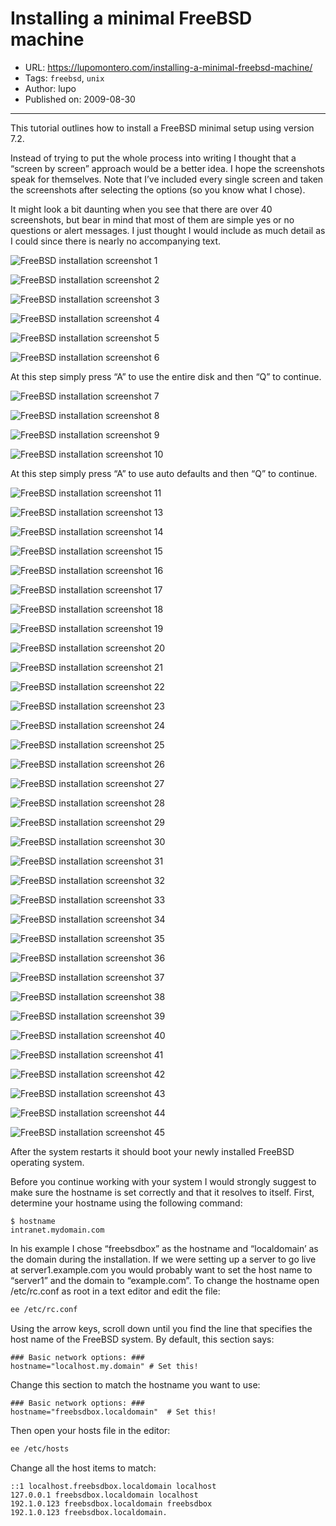# Installing a minimal FreeBSD machine

* URL: https://lupomontero.com/installing-a-minimal-freebsd-machine/
* Tags: `freebsd`, `unix`
* Author: lupo
* Published on: 2009-08-30

***

This tutorial outlines how to install a FreeBSD minimal setup using version 7.2.

Instead of trying to put the whole process into writing I thought that a “screen
by screen” approach would be a better idea. I hope the screenshots speak for
themselves. Note that I’ve included every single screen and taken the
screenshots after selecting the options (so you know what I chose).

It might look a bit daunting when you see that there are over 40 screenshots,
but bear in mind that most of them are simple yes or no questions or alert
messages. I just thought I would include as much detail as I could since there
is nearly no accompanying text.

![FreeBSD installation screenshot 1](https://user-images.githubusercontent.com/110297/38501618-15ed7782-3bd3-11e8-9d55-41e197803017.png)

![FreeBSD installation screenshot 2](https://user-images.githubusercontent.com/110297/38501619-160f5d34-3bd3-11e8-9295-9e464d3d108b.png)

![FreeBSD installation screenshot 3](https://user-images.githubusercontent.com/110297/38501620-1630d720-3bd3-11e8-840d-b0bd5e0efc49.png)

![FreeBSD installation screenshot 4](https://user-images.githubusercontent.com/110297/38501621-1652bdae-3bd3-11e8-8aad-de6b4ddd7b07.png)

![FreeBSD installation screenshot 5](https://user-images.githubusercontent.com/110297/38501624-1672edb8-3bd3-11e8-8003-8fd9f8551efd.png)

![FreeBSD installation screenshot 6](https://user-images.githubusercontent.com/110297/38501625-1692e1a4-3bd3-11e8-90e0-0673d7a2555e.png)

At this step simply press “A” to use the entire disk and then “Q” to continue.

![FreeBSD installation screenshot 7](https://user-images.githubusercontent.com/110297/38501626-16b7faf2-3bd3-11e8-83c0-1f896f57632f.png)

![FreeBSD installation screenshot 8](https://user-images.githubusercontent.com/110297/38501627-16debdb8-3bd3-11e8-8730-5ec95f40d005.png)

![FreeBSD installation screenshot 9](https://user-images.githubusercontent.com/110297/38501628-17014496-3bd3-11e8-8529-d6fe28ca4218.png)

![FreeBSD installation screenshot 10](https://user-images.githubusercontent.com/110297/38501629-17254da0-3bd3-11e8-895d-4c6ebbde9cf2.png)

At this step simply press “A” to use auto defaults and then “Q” to continue.

![FreeBSD installation screenshot 11](https://user-images.githubusercontent.com/110297/38501630-174e03a8-3bd3-11e8-9c92-e769ce8e0952.png)

![FreeBSD installation screenshot 13](https://user-images.githubusercontent.com/110297/38501631-1770e878-3bd3-11e8-8f8e-f684c92f0fb5.png)

![FreeBSD installation screenshot 14](https://user-images.githubusercontent.com/110297/38501632-17971458-3bd3-11e8-828d-2ed5625a8737.png)

![FreeBSD installation screenshot 15](https://user-images.githubusercontent.com/110297/38501633-17bb6aa6-3bd3-11e8-80bc-d0e3468adcbb.png)

![FreeBSD installation screenshot 16](https://user-images.githubusercontent.com/110297/38501634-17dedef0-3bd3-11e8-8d31-f238bb7421fd.png)

![FreeBSD installation screenshot 17](https://user-images.githubusercontent.com/110297/38501635-180be12a-3bd3-11e8-93aa-9e41636c34f9.png)

![FreeBSD installation screenshot 18](https://user-images.githubusercontent.com/110297/38501636-182ef782-3bd3-11e8-9da0-d62fcbe1d89e.png)

![FreeBSD installation screenshot 19](https://user-images.githubusercontent.com/110297/38501637-18517e88-3bd3-11e8-913f-61559d77bfda.png)

![FreeBSD installation screenshot 20](https://user-images.githubusercontent.com/110297/38501638-188215ac-3bd3-11e8-9e93-34d8effd3d22.png)

![FreeBSD installation screenshot 21](https://user-images.githubusercontent.com/110297/38501639-18a4aa22-3bd3-11e8-8635-8d5ee36a36f2.png)

![FreeBSD installation screenshot 22](https://user-images.githubusercontent.com/110297/38501640-18be450e-3bd3-11e8-9c83-d538041af3eb.png)

![FreeBSD installation screenshot 23](https://user-images.githubusercontent.com/110297/38501641-18e8f402-3bd3-11e8-97ad-d6a761817d77.png)

![FreeBSD installation screenshot 24](https://user-images.githubusercontent.com/110297/38501642-19054512-3bd3-11e8-9a71-026ceff01d0e.png)

![FreeBSD installation screenshot 25](https://user-images.githubusercontent.com/110297/38501643-192bd678-3bd3-11e8-8148-f2177c7d8df6.png)

![FreeBSD installation screenshot 26](https://user-images.githubusercontent.com/110297/38501644-194f649e-3bd3-11e8-8848-c96a55db13af.png)

![FreeBSD installation screenshot 27](https://user-images.githubusercontent.com/110297/38501645-19734c38-3bd3-11e8-9039-3cd57ca6be15.png)

![FreeBSD installation screenshot 28](https://user-images.githubusercontent.com/110297/38501646-19974674-3bd3-11e8-9c2c-43309762fa06.png)

![FreeBSD installation screenshot 29](https://user-images.githubusercontent.com/110297/38501647-19ba8fd0-3bd3-11e8-9793-2aad5d2b3f5d.png)

![FreeBSD installation screenshot 30](https://user-images.githubusercontent.com/110297/38501649-19e1ad72-3bd3-11e8-90a7-924769ab3bcf.png)

![FreeBSD installation screenshot 31](https://user-images.githubusercontent.com/110297/38501650-1a0aa948-3bd3-11e8-8a9d-1a22a23ae30e.png)

![FreeBSD installation screenshot 32](https://user-images.githubusercontent.com/110297/38501651-1a2f7f16-3bd3-11e8-995c-6259fac3a19b.png)

![FreeBSD installation screenshot 33](https://user-images.githubusercontent.com/110297/38501652-1a6138ee-3bd3-11e8-9e7f-c726d8be9db7.png)

![FreeBSD installation screenshot 34](https://user-images.githubusercontent.com/110297/38501653-1a8a7312-3bd3-11e8-85e6-31c56dfbc929.png)

![FreeBSD installation screenshot 35](https://user-images.githubusercontent.com/110297/38501654-1ab17c6e-3bd3-11e8-89da-803aa900d9bc.png)

![FreeBSD installation screenshot 36](https://user-images.githubusercontent.com/110297/38501655-1ad5fdfa-3bd3-11e8-9490-5577fef134a9.png)

![FreeBSD installation screenshot 37](https://user-images.githubusercontent.com/110297/38501656-1afa4c32-3bd3-11e8-9295-f121d1c5177e.png)

![FreeBSD installation screenshot 38](https://user-images.githubusercontent.com/110297/38501657-1b2142d8-3bd3-11e8-909a-e23b153333a5.png)

![FreeBSD installation screenshot 39](https://user-images.githubusercontent.com/110297/38501658-1b46f294-3bd3-11e8-8b9c-467a2f3ee74e.png)

![FreeBSD installation screenshot 40](https://user-images.githubusercontent.com/110297/38501659-1b6a2cfa-3bd3-11e8-9232-132b9fc9f66c.png)

![FreeBSD installation screenshot 41](https://user-images.githubusercontent.com/110297/38501660-1b8eb50c-3bd3-11e8-9241-6ba7ac90b490.png)

![FreeBSD installation screenshot 42](https://user-images.githubusercontent.com/110297/38501662-1bbfd6dc-3bd3-11e8-9255-ecf42ab69171.png)

![FreeBSD installation screenshot 43](https://user-images.githubusercontent.com/110297/38501663-1beb65e0-3bd3-11e8-9560-8048476fa19d.png)

![FreeBSD installation screenshot 44](https://user-images.githubusercontent.com/110297/38501664-1c0f3cc2-3bd3-11e8-81f9-5075d2c0d8ac.png)

![FreeBSD installation screenshot 45](https://user-images.githubusercontent.com/110297/38501665-1c37d75e-3bd3-11e8-92cd-621ddaa59053.png)

After the system restarts it should boot your newly installed FreeBSD operating
system.

Before you continue working with your system I would strongly suggest to make
sure the hostname is set correctly and that it resolves to itself. First,
determine your hostname using the following command:

```
$ hostname
intranet.mydomain.com
```

In his example I chose “freebsdbox” as the hostname and “localdomain’ as the
domain during the installation. If we were setting up a server to go live at
server1.example.com you would probably want to set the host name to “server1”
and the domain to “example.com”. To change the hostname open /etc/rc.conf as
root in a text editor and edit the file:

```sh
ee /etc/rc.conf
```

Using the arrow keys, scroll down until you find the line that specifies the
host name of the FreeBSD system. By default, this section says:

```
### Basic network options: ###
hostname="localhost.my.domain" # Set this!
```

Change this section to match the hostname you want to use:

```
### Basic network options: ###
hostname="freebsdbox.localdomain"  # Set this!
```

Then open your hosts file in the editor:

```sh
ee /etc/hosts
```

Change all the host items to match:

```
::1 localhost.freebsdbox.localdomain localhost
127.0.0.1 freebsdbox.localdomain localhost
192.1.0.123 freebsdbox.localdomain freebsdbox
192.1.0.123 freebsdbox.localdomain.
```
